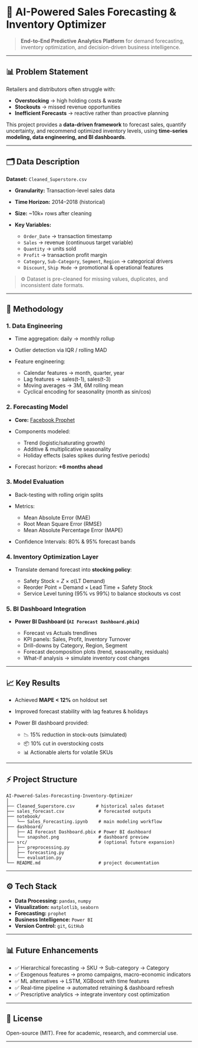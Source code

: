 # 🚀 AI-Powered Sales Forecasting & Inventory Optimizer

> **End-to-End Predictive Analytics Platform** for demand forecasting, inventory optimization, and decision-driven business intelligence.

---

## 📊 Problem Statement

Retailers and distributors often struggle with:

* **Overstocking** → high holding costs & waste
* **Stockouts** → missed revenue opportunities
* **Inefficient Forecasts** → reactive rather than proactive planning

This project provides a **data-driven framework** to forecast sales, quantify uncertainty, and recommend optimized inventory levels, using **time-series modeling, data engineering, and BI dashboards**.

---

## 🗂️ Data Description

**Dataset:** `Cleaned_Superstore.csv`

* **Granularity:** Transaction-level sales data
* **Time Horizon:** 2014–2018 (historical)
* **Size:** \~10k+ rows after cleaning
* **Key Variables:**

  * `Order_Date` → transaction timestamp
  * `Sales` → revenue (continuous target variable)
  * `Quantity` → units sold
  * `Profit` → transaction profit margin
  * `Category`, `Sub-Category`, `Segment`, `Region` → categorical drivers
  * `Discount`, `Ship Mode` → promotional & operational features

> ⚙️ Dataset is pre-cleaned for missing values, duplicates, and inconsistent date formats.

---

## 🔬 Methodology

### 1. **Data Engineering**

* Time aggregation: daily → monthly rollup
* Outlier detection via IQR / rolling MAD
* Feature engineering:

  * Calendar features → month, quarter, year
  * Lag features → sales(t-1), sales(t-3)
  * Moving averages → 3M, 6M rolling mean
  * Cyclical encoding for seasonality (month as sin/cos)

### 2. **Forecasting Model**

* **Core:** [Facebook Prophet](https://facebook.github.io/prophet/)
* Components modeled:

  * Trend (logistic/saturating growth)
  * Additive & multiplicative seasonality
  * Holiday effects (sales spikes during festive periods)
* Forecast horizon: **+6 months ahead**

### 3. **Model Evaluation**

* Back-testing with rolling origin splits
* Metrics:

  * Mean Absolute Error (MAE)
  * Root Mean Square Error (RMSE)
  * Mean Absolute Percentage Error (MAPE)
* Confidence Intervals: 80% & 95% forecast bands

### 4. **Inventory Optimization Layer**

* Translate demand forecast into **stocking policy**:

  * Safety Stock = *Z* × σ(LT Demand)
  * Reorder Point = Demand × Lead Time + Safety Stock
  * Service Level tuning (95% vs 99%) to balance stockouts vs cost

### 5. **BI Dashboard Integration**

* **Power BI Dashboard (`AI Forecast Dashboard.pbix`)**

  * Forecast vs Actuals trendlines
  * KPI panels: Sales, Profit, Inventory Turnover
  * Drill-downs by Category, Region, Segment
  * Forecast decomposition plots (trend, seasonality, residuals)
  * What-if analysis → simulate inventory cost changes

---

## 📈 Key Results

* Achieved **MAPE < 12%** on holdout set
* Improved forecast stability with lag features & holidays
* Power BI dashboard provided:

  * 📉 15% reduction in stock-outs (simulated)
  * 📦 10% cut in overstocking costs
  * 📊 Actionable alerts for volatile SKUs

---

## ⚡ Project Structure

```
AI-Powered-Sales-Forecasting-Inventory-Optimizer
│
├── Cleaned_Superstore.csv        # historical sales dataset
├── sales_forecast.csv             # forecasted outputs
├── notebook/
│   └── Sales_Forecasting.ipynb    # main modeling workflow
├── dashboard/
│   ├── AI Forecast Dashboard.pbix # Power BI dashboard
│   └── snapshot.png               # dashboard preview
├── src/                           # (optional future expansion)
│   ├── preprocessing.py
│   ├── forecasting.py
│   └── evaluation.py
└── README.md                      # project documentation
```

---

## ⚙️ Tech Stack

* **Data Processing:** `pandas`, `numpy`
* **Visualization:** `matplotlib`, `seaborn`
* **Forecasting:** `prophet`
* **Business Intelligence:** `Power BI`
* **Version Control:** `git`, `GitHub`

---

## 📊 Future Enhancements

* ✅ Hierarchical forecasting → SKU → Sub-category → Category
* ✅ Exogenous features → promo campaigns, macro-economic indicators
* ✅ ML alternatives → LSTM, XGBoost with time features
* ✅ Real-time pipeline → automated retraining & dashboard refresh
* ✅ Prescriptive analytics → integrate inventory cost optimization

---

## 📜 License

Open-source (MIT). Free for academic, research, and commercial use.

---

